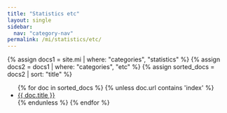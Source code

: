 ```yaml
---
title: "Statistics etc"
layout: single
sidebar:
  nav: "category-nav"
permalink: /mi/statistics/etc/
---
```


{% assign docs1 = site.mi | where: "categories", "statistics" %}
{% assign docs2 = docs1 | where: "categories", "etc" %}
{% assign sorted_docs = docs2 | sort: "title" %}

<ul>
  {% for doc in sorted_docs %}
    {% unless doc.url contains 'index' %}
      <li><a href="{{ doc.url }}">{{ doc.title }}</a></li>
    {% endunless %}
  {% endfor %}
</ul>
